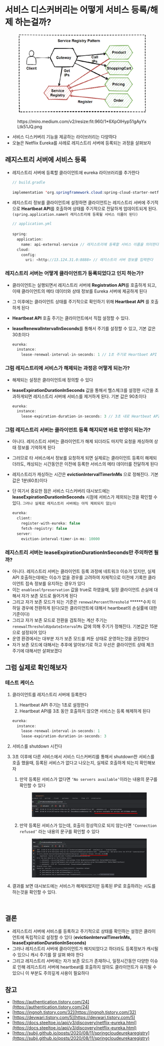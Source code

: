 # 서비스 디스커버리는 어떻게 서비스 등록/해제 하는걸까?

<figure><img src="../../.gitbook/assets/1 (20).png" alt=""><figcaption><p>https://miro.medium.com/v2/resize:fit:960/1*6XpOlHyp51gAyYxLtk51JQ.png</p></figcaption></figure>

* 서비스 디스커버리 기능을 제공하는 라이브러리는 다양하다
* 오늘은 Netflix Eureka를 사례로 레지스트리 서버에 등록되는 과정을 살펴보자



## 레지스트리 서버에 서비스 등록

*   레지스트리 서버에 등록할 클라이언트에 eureka 라이브러리를 추가한다

    ```java
    // build.gradle

    implementation 'org.springframework.cloud:spring-cloud-starter-netflix-eureka-client'
    ```
*   레지스트리 정보를 클라이언트에 설정하면 클라이언트는 레지스트리 서버에 주기적으로 **Heartbeat API**를 호출하며 상태를 주기적으로 전달하게 업데이트되게 된다. `(spring.application.name이 레지스트리에 등록될 서비스 이름이 된다)`

    ```java
    // application.yml

    spring:
      application:
        name: api-external-service // 레지스트리에 등록할 서비스 이름을 의미한다
      cloud:
        config:
          uri: <http://13.124.31.0:8888> // 레지스트리 서버 정보를 입력한다
    ```



### 레지스트리 서버는 어떻게 클라이언트가 등록되었다고 인지 하는가?

* 클라이언트는 실행되면서 레지스트리 서버에 **Registration API**를 호출하게 되고, 이때 클라이언트의 메타 데이터와 상태 정보를 Eureka 서버에 제공하게 된다
* 그 이후에는 클라이언트 상태를 주기적으로 확인하기 위해 **Heartbeat API** 를 호출하게 된다
* **Heartbeat API** 호출 주기는 클라이언트에서 직접 설정할 수 있다.
*   **leaseRenewalIntervalInSeconds**를 통해서 주기를 설정할 수 있고, 기본 값은 30초이다

    ```java
    eureka:
      instance:
        lease-renewal-interval-in-seconds: 1 // 1초 주기로 Heartbaet API 호출
    ```



### 그럼 레지스트리에 서비스가 해제되는 과정은 어떻게 되는가?

* 해제되는 설정은 클라이언트에 정의할 수 있다
*   **leaseExpirationDurationInSeconds** 값을 통해서 헬스체크를 설정한 시간을 초과하게되면 레지스트리 서버에 서비스를 제거하게 된다. 기본 값은 90초이다

    ```java
    eureka:
      instance:
        lease-expiration-duration-in-seconds: 3 // 3초 내로 Heartbeat API를 호출하지 않으면 클라이언트를 제거한다
    ```



### 그럼 레지스트리 서버는 클라이언트 등록 해지되면 바로 반영이 되는가?

* 아니다. 레지스트리 서버는 클라이언트가 해제 되더라도 마지막 요청을 캐싱하여 상태 정보를 기억하게 된다
* 그러므로 타 서비스에서 정보를 요청하게 되면 실제로는 클라이언트 등록이 해제되더라도, 캐싱되는 시간동안은 이전에 등록한 서비스의 메타 데이터를 전달하게 된다
* 레지스트리가 캐싱하는 시간은 **evictionIntervalTimerInMs** 으로 정해진다. 기본값은 1분(60초)이다
*   단 여기서 중요한 점은 서비스 디스커버리 대시보드에는 **leaseExpirationDurationInSeconds** 시점에 서비스가 제외되는것을 확인할 수 있다. `그러나 실제로 레지스트리 서버에는 아직 제외되지 않는다`

    ```java
    eureka:
      client:
        register-with-eureka: false
        fetch-registry: false
      server:
        eviction-interval-timer-in-ms: 10000
    ```



### 레지스트리 서버는 **leaseExpirationDurationInSeconds만 주의하면 될까?**

* 아니다. 레지스트리 서버는 클라이언트 등록 과정에 네트워크 이슈가 있지만, 실제 API 호출하는데에는 이슈가 없을 경우를 고려하여 자체적으로 이전에 기록한 클라이언트 접속 정보를 유지하는 경우가 있다
* 이는 `enableselfpreservation` 값을 true로 하였을때, 일정 클라이언트 손실에 대해서 자가 보존 모드로 들어가게 된다
* 그리고 자가 보존 모드가 되는 기준은 `renewalPercentThreshold` \*\*\*\*\*\*수치 이하일 경우에 전환하게 된다(모든 클라이언트에 대해서 heartbeat의 손실률에 대한 기준이다)
* 그리고 자가 보존 모드로 전환을 검토하는 계산 주기는 `renewalThresholdUpdateIntervalMs` 값에 의해 주기가 정해진다. 기본값은 15분으로 설정되어 있다
* 운영 환경에서는 대부분 자가 보존 모드를 켜둔 상태로 운영하는것을 권장한다
* 자가 보존 모드에 대해서는 추후에 알아보기로 하고 우선은 클라이언트 상태 체크 주기에 대해서만 살펴보겠다



## 그럼 실제로 확인해보자

### 테스트 케이스

1.  클라이언트를 레지스트리 서버에 등록한다

    1. Heartbeat API 주기는 1초로 설정한다
    2. Heartbeat API를 3초 동안 호출하지 않으면 서비스는 등록 해제하게 된다

    ```java
    eureka:
      instance:
        lease-renewal-interval-in-seconds: 1
        lease-expiration-duration-in-seconds: 3
    ```
2. 서비스를 shutdown 시킨다
3. 3초 이후에 다른 서비스에서 서비스 디스커버리를 통해서 shutdown한 서비스를 호출 했을때, 등록된 서비스가 없다고 나오는지, 실제로 호출하게 되는지 확인해보자
   1.  만약 등록된 서비스가 없다면 `‘No servers available’`이라는 내용의 문구를 확인할 수 있다



       <figure><img src="../../.gitbook/assets/2 (14).png" alt=""><figcaption></figcaption></figure>
   2.  만약 등록된 서비스가 있는데, 호출이 정상적으로 되지 않는다면 `‘Connection refused’` 라는 내용의 문구를 확인할 수 있다



       <figure><img src="../../.gitbook/assets/3 (12).png" alt=""><figcaption></figcaption></figure>
4.  결과를 보면 대시보드에는 서비스가 해제되었지만 등록된 IP로 호출하려는 시도를 하는것을 확인할 수 있다.



    <figure><img src="../../.gitbook/assets/Aug-20-2023 19-42-18.gif" alt=""><figcaption></figcaption></figure>

## 결론

* 레지스트리 서버에 서비스를 등록하고 주기적으로 상태를 확인하는 설정은 클라이언트에 독립적으로 설정할 수 있다 (**evictionIntervalTimerInMs, leaseExpirationDurationInSeconds)**
* 그러나 레지스트리 서버에 클라이언트가 해지되었다고 하더라도 등록정보가 캐시될 수 있으니 캐시 주기를 잘 살펴 봐야 한다
* 그리고 레지스트리 서버에는 자가 보존 모드가 존재하니, 일정시간동안 다양한 이슈로 인해 레지스트리 서버에 heartbeat를 호출하지 않아도 클라이언트가 유지될 수 있으니 이 부분도 주의깊게 사용이 필요하다

## 참고

* [https://authentication.tistory.com/24](https://authentication.tistory.com/24)
* [https://ingnoh.tistory.com/32](https://ingnoh.tistory.com/32)
* [https://devwari.tistory.com/5](https://devwari.tistory.com/5)
* [https://docs.steeltoe.io/api/v3/discovery/netflix-eureka.html](https://docs.steeltoe.io/api/v3/discovery/netflix-eureka.html)
* [https://subji.github.io/posts/2020/08/11/springcloudeurekaregistry](https://subji.github.io/posts/2020/08/11/springcloudeurekaregistry)
